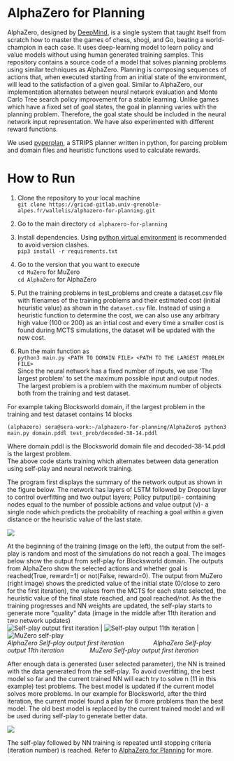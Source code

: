 # AlphaZero for Planning

AlphaZero, designed by [DeepMind](https://deepmind.com/blog/article/alphazero-shedding-new-light-grand-games-chess-shogi-and-go), is a single system that taught itself from scratch how to master the games of chess, shogi, and Go, beating a world-champion in each case. It uses deep-learning model to learn policy and value models without using human generated training samples. This repository contains a source code of a model that solves planning problems using similar techniques as AlphaZero. Planning is composing sequences of actions that, when executed starting from an initial state of the environment, will lead to the satisfaction of a given goal. Similar to AlphaZero, our implementation alternates between neural network evaluation and Monte Carlo Tree search policy improvement for a stable learning. Unlike games which have a fixed set of goal states, the goal in planning varies with the planning problem. Therefore, the goal state should be included in the neural network input representation. We have also experimented with different reward functions. 

We used [pyperplan](https://github.com/aibasel/pyperplan), a STRIPS planner written in python, for parcing problem and domain files and heuristic functions used to calculate rewards. 


# How to Run

1. Clone the repository to your local machine <br />
`git clone https://gricad-gitlab.univ-grenoble-alpes.fr/wallelis/alphazero-for-planning.git`
2. Go to the main directory
`cd alphazero-for-planning`
3. Install dependencies. Using [python virtual environment](https://towardsdatascience.com/virtual-environments-104c62d48c54) is recommended to avoid version clashes. <br />
`pip3 install -r requirements.txt`
4.  Go to the version that you want to execute <br />
`cd MuZero`  for MuZero <br />
`cd AlphaZero` for AlphaZero

5. Put the training problems in test_problems and create a dataset.csv file with filenames of the training problems and their estimated cost (initial heuristic value) as shown in the `dataset.csv` file. Instead of using a heuristic function to determine the cost, we can also use any arbitrary high value (100 or 200) as an intial cost and every time a smaller cost is found during MCTS simulations, the dataset will be updated with the new cost. <br />
6. Run the main function as <br />
`python3 main.py <PATH TO DOMAIN FILE> <PATH TO THE LARGEST PROBLEM FILE>` <br /> 
Since the neural network has a fixed number of inputs, we use 'The largest problem' to set the maximum possible input and output nodes. <br />
The largest problem is a problem with the maximum number of objects both from the training and test dataset. <br />

For example taking Blocksworld domain, if the largest problem in the training and test dataset contains 14 blocks

`(alphazero) sera@sera-work:~/alphazero-for-planning/AlphaZero$ python3 main.py domain.pddl test_prob/decoded-38-14.pddl` <br />

Where domain.pddl is the Blocksworld domain file and decoded-38-14.pddl is the largest problem. <br />
The above code starts training which alternates between data generation using self-play and neural network training. <br />

The program first displays the summary of the network output as shown in the figure below. The network has layers of LSTM followed by Dropout layer to control overfitting and two output layers; Policy putput(pi)- containing nodes equal to the number of possible actions and value output (v)- a single node which predicts the probability of reaching a goal within a given distance or the heuristic value of the last state.

![](images/Model-summary.png)
<br />

At the beginning of the training (image on the left), the output from the self-play is random and most of the simulations do not reach a goal. The images below show the output from self-play for Blocksworld domain. The outputs from AlphaZero show the selected actions and whether goal is reached(True, reward=1) or not(False, reward=0). The output from MuZero (right image) shows the predicted value of the initial state (0/close to zero for the first iteration), the values from the MCTS for each state selected, the heuristic value of the final state reached, and goal reached/not. As the the training progresses and NN weights are updated, the self-play starts to generate more "quality" data (image in the middle after 11th iteration and two network updates)<br />
![](images/Self-play_output.png "Self-play output first iteration") | ![](images/self-play_output-11th_iteration.png "Self-play output 11th iteration") | ![](images/Muzero-self-play.png "MuZero self-play")<br />
*AlphaZero Self-play output first iteration &nbsp; &nbsp; &nbsp; &nbsp; &nbsp; &nbsp; &nbsp; &nbsp; AlphaZero Self-play output 11th iteration &nbsp; &nbsp; &nbsp; &nbsp; &nbsp; &nbsp; &nbsp; MuZero Self-play output first iteration*

After enough data is generated (user selected parameter), the NN is trained with the data generated from the self-play. To avoid overfitting, the best model so far and the current trained NN will each try to solve n (11 in this example) test problems. The best model is updated if the current model solves more problems. In our example for Blocksworld, after the third iteration, the current model found a plan for 6 more problems than the best model. The old best model is replaced by the current trained model and will be used during self-play to generate better data. <br />

![](images/model-test.png) <br />

The self-play followed by NN training is repeated until stopping criteria (iteration number) is reached. Refer to [AlphaZero for Planning](AlphaZero_for_planning.pdf) for more.










